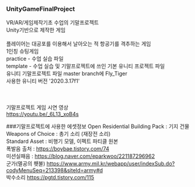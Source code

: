 ### UnityGameFinalProject
VR/AR/게임제작기초 수업의 기말프로젝트<br>
Unity기반으로 제작한 게임<br>
<br>
플레이어는 대공포를 이용해서 날아오는 적 항공기를 격추하는 게임<br>
1인칭 슈팅게임
<br>
practice - 수업 실습 파일 <br>
template - 수업 실습 및 기말프로젝트에 쓰인 기본 유니티 프로젝트 파일 <br>
유니티 기말프로젝트 파일 master branch에 Fly_Tiger <br>
사용한 유니티 버전 '2020.3.17f1'<br>
<br>
<br>
<br>
기말프로젝트 게임 시연 영상 <br>
https://youtu.be/_6L13_xoB4s<br>

###기말프로젝트에 사용한 에셋정보
Open Residential Building Pack : 기지 건물<br>
Weapons of Choice : 총기 소리 (재장전 소리)<br>
Standard Asset : 비행기 모델,  이펙트 파티클 원본<br>
폭발음 출처 : https://boybae.tistory.com/74<br>
미션실패음 : https://blog.naver.com/eparkwoo/221187296962<br>
군가(멸공의 횃불) https://www.army.mil.kr/webapp/user/indexSub.do?codyMenuSeq=213398&siteId=army#d<br>
박수소리 https://pgtd.tistory.com/115<br>

